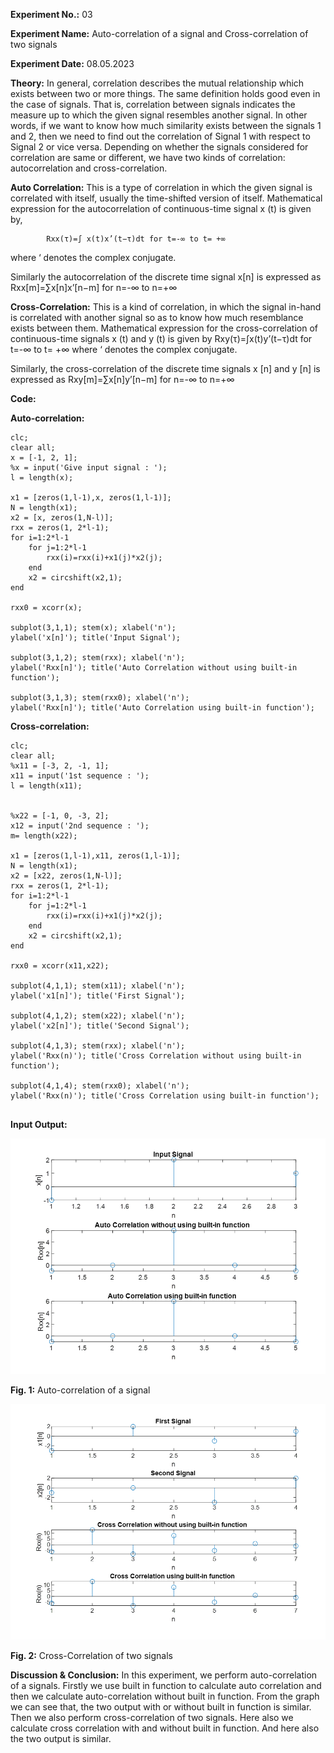 **Experiment No.:** 03

**Experiment Name:** Auto-correlation of a signal and Cross-correlation of two signals

**Experiment Date:** 08.05.2023

**Theory:** In general, correlation describes the mutual relationship which exists between two or more things. The same definition holds good even in the case of signals. That is, correlation between signals indicates the measure up to which the given signal resembles another signal.
In other words, if we want to know how much similarity exists between the signals 1 and 2, then we need to find out the correlation of Signal 1 with respect to Signal 2 or vice versa.
Depending on whether the signals considered for correlation are same or different, we have two kinds of correlation: autocorrelation and cross-correlation.

**Auto Correlation:**
This is a type of correlation in which the given signal is correlated with itself, usually the time-shifted version of itself. Mathematical expression for the autocorrelation of continuous-time signal x (t) is given by,

			Rxx(τ)=∫ x(t)x’(t−τ)dt for t=-∞ to t= +∞
where ‘ denotes the complex conjugate.

Similarly the autocorrelation of the discrete time signal x[n] is expressed as
			Rxx[m]=∑x[n]x’[n−m]  for n=-∞ to n=+∞

**Cross-Correlation:**
This is a kind of correlation, in which the signal in-hand is correlated with another signal so as to know how much resemblance exists between them. Mathematical expression for the cross-correlation of continuous-time signals x (t) and y (t) is given by
		Rxy(τ)=∫x(t)y’(t−τ)dt for t=-∞ to t= +∞
where ‘ denotes the complex conjugate.

Similarly, the cross-correlation of the discrete time signals x [n] and y [n] is expressed as
		Rxy[m]=∑x[n]y’[n−m] for n=-∞ to n=+∞


**Code:**

**Auto-correlation:**

```
clc;
clear all;
x = [-1, 2, 1]; 
%x = input('Give input signal : ');
l = length(x);

x1 = [zeros(1,l-1),x, zeros(1,l-1)];
N = length(x1);
x2 = [x, zeros(1,N-l)];
rxx = zeros(1, 2*l-1); 
for i=1:2*l-1
    for j=1:2*l-1
        rxx(i)=rxx(i)+x1(j)*x2(j);
    end
    x2 = circshift(x2,1);
end

rxx0 = xcorr(x);

subplot(3,1,1); stem(x); xlabel('n');
ylabel('x[n]'); title('Input Signal');

subplot(3,1,2); stem(rxx); xlabel('n');
ylabel('Rxx[n]'); title('Auto Correlation without using built-in function');

subplot(3,1,3); stem(rxx0); xlabel('n');
ylabel('Rxx[n]'); title('Auto Correlation using built-in function');

```

**Cross-correlation:**
```
clc;
clear all;
%x11 = [-3, 2, -1, 1]; 
x11 = input('1st sequence : ');
l = length(x11);


%x22 = [-1, 0, -3, 2];
x12 = input('2nd sequence : ');
m= length(x22);

x1 = [zeros(1,l-1),x11, zeros(1,l-1)];
N = length(x1);
x2 = [x22, zeros(1,N-l)];
rxx = zeros(1, 2*l-1); 
for i=1:2*l-1
    for j=1:2*l-1
        rxx(i)=rxx(i)+x1(j)*x2(j);
    end
    x2 = circshift(x2,1);
end

rxx0 = xcorr(x11,x22);

subplot(4,1,1); stem(x11); xlabel('n');
ylabel('x1[n]'); title('First Signal');

subplot(4,1,2); stem(x22); xlabel('n');
ylabel('x2[n]'); title('Second Signal');

subplot(4,1,3); stem(rxx); xlabel('n');
ylabel('Rxx(n)'); title('Cross Correlation without using built-in function');

subplot(4,1,4); stem(rxx0); xlabel('n');
ylabel('Rxx(n)'); title('Cross Correlation using built-in function');


```

**Input Output:**

![auto-correlation](image.png)

**Fig. 1:** Auto-correlation of a signal

![cross-correlation](image-1.png)

**Fig. 2:** Cross-Correlation of two signals

**Discussion & Conclusion:** In this experiment, we perform auto-correlation of a signals. Firstly we use built in function to calculate auto correlation and then we calculate auto-correlation without built in function. From the graph we can see that, the two output with or without built in function is similar.
Then we also perform cross-correlation of two signals. Here also we calculate cross correlation with and without built in function. And here also the two output is similar.
